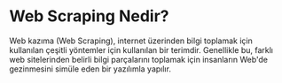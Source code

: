 # Web Scraping Nedir?


Web kazıma (Web Scraping), internet üzerinden bilgi toplamak için kullanılan çeşitli yöntemler için kullanılan bir terimdir. Genellikle bu, farklı web sitelerinden belirli bilgi parçalarını toplamak için insanların Web'de gezinmesini simüle eden bir yazılımla yapılır.


